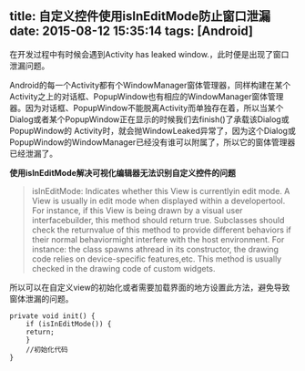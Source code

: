title: 自定义控件使用isInEditMode防止窗口泄漏
date: 2015-08-12 15:35:14
tags: [Android]
---
在开发过程中有时候会遇到Activity has leaked window.，此时便是出现了窗口泄漏问题。

Android的每一个Activity都有个WindowManager窗体管理器，同样构建在某个Activity之上的对话框、PopupWindow也有相应的WindowManager窗体管理器。因为对话框、PopupWindow不能脱离Activity而单独存在着，所以当某个Dialog或者某个PopupWindow正在显示的时候我们去finish()了承载该Dialog或PopupWindow的 Activity时，就会抛WindowLeaked异常了，因为这个Dialog或PopupWindow的WindowManager已经没有谁可以附属了，所以它的窗体管理器已经泄漏了。

**使用isInEditMode解决可视化编辑器无法识别自定义控件的问题**


> isInEditMode:
Indicates whether this View is currentlyin edit mode. A View is usually in edit mode when displayed within a developertool. For instance, if this View is being drawn by a visual user interfacebuilder, this method should return true. Subclasses should check the returnvalue of this method to provide different behaviors if their normal behaviormight interfere with the host environment. For instance: the class spawns athread in its constructor, the drawing code relies on device-specific features,etc. This method is usually checked in the drawing code of custom widgets.

所以可以在自定义view的初始化或者需要加载界面的地方设置此方法，避免导致窗体泄漏的问题。

  	private void init() {
    	if (isInEditMode()) {
      	return;
    	}
		//初始化代码
  	}